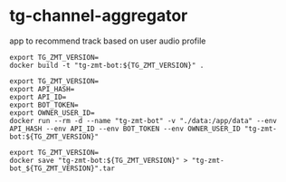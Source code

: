 # tg-channel-aggregator

app to recommend track based on user audio profile

```shell
export TG_ZMT_VERSION=
docker build -t "tg-zmt-bot:${TG_ZMT_VERSION}" .
```
```shell
export TG_ZMT_VERSION=
export API_HASH=
export API_ID=
export BOT_TOKEN=
export OWNER_USER_ID=
docker run --rm -d --name "tg-zmt-bot" -v "./data:/app/data" --env API_HASH --env API_ID --env BOT_TOKEN --env OWNER_USER_ID "tg-zmt-bot:${TG_ZMT_VERSION}"
```
```shell
export TG_ZMT_VERSION=
docker save "tg-zmt-bot:${TG_ZMT_VERSION}" > "tg-zmt-bot_${TG_ZMT_VERSION}".tar
```

